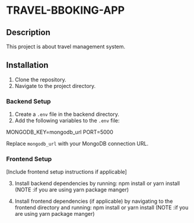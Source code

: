 # TRAVEL-BBOKING-APP

## Description

This project is about travel management system.

## Installation

1. Clone the repository.
2. Navigate to the project directory.

### Backend Setup

1. Create a `.env` file in the backend directory.
2. Add the following variables to the `.env` file:

MONGODB_KEY=mongodb_url
PORT=5000

Replace `mongodb_url` with your MongoDB connection URL.

### Frontend Setup

[Include frontend setup instructions if applicable]

3. Install backend dependencies by running: npm install or yarn install (NOTE :if you are using yarn package manger)
 
4. Install frontend dependencies (if applicable) by navigating to the frontend directory and running: npm install or yarn install (NOTE :if you are using yarn package manger)



